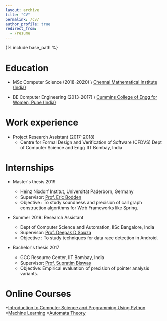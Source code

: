 ```yaml
---
layout: archive
title: "CV"
permalink: /cv/
author_profile: true
redirect_from:
  - /resume
---
```


{% include base_path %}

Education
======
*  MSc Computer Science (2018-2020) \\
[Chennai Mathematical Institute (India)](https://www.cmi.ac.in/)

* BE Computer Engineering (2013-2017) \\
[Cummins College of Engg for Women, Pune (India)](https://www.cumminscollege.org/)

 **Work experience**
======
* Project Research Assistant (2017-2018)
  * Centre for Formal Design and Verification of Software (CFDVS) 
    Dept of Computer Science and Engg
    IIT Bombay, India 

Internships
======
* Master's thesis 2019
  * Heinz Nixdorf Institut, Universität Paderborn, Germany
  * Supervisor: [Prof. Eric Bodden](https://www.bodden.de/)
  * Objective : To study soundness and precision of call graph construction algorithms for Web Frameworks like Spring.

* Summer 2019: Research Assistant
  * Dept of Computer Science and Automation, IISc Bangalore, India 
  * Supervisor: [Prof. Deepak D'Souza](https://www.csa.iisc.ac.in/~deepakd/)
  * Objective : To study techniques for data race detection in Android.

* Bachelor's thesis 2017 
  * GCC Resource Center, IIT Bombay, India
  * Supervisor: [Prof. Supratim Biswas](https://www.cse.iitb.ac.in/~sb/)
  * Objective: Empirical evaluation of precision of pointer analysis variants.
 
**Online Courses**
======
*[Introduction to Computer Science and Programming Using Python](https://www.edx.org/course/introduction-to-computer-science-and-programming-7)
*[Machine Learning](https://www.coursera.org/learn/machine-learning)
*[Automata Theory](https://online.stanford.edu/courses/soe-ycsautomata-automata-theory)


